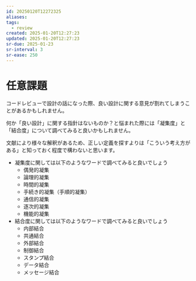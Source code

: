 ```yaml
---
id: 20250120T12272325
aliases: 
tags:
  - review
created: 2025-01-20T12:27:23
updated: 2025-01-20T12:27:23
sr-due: 2025-01-23
sr-interval: 3
sr-ease: 250
---
```

# 任意課題

コードレビューで設計の話になった際、良い設計に関する意見が割れてしまうことがあるかもしれません。

何か「良い設計」に関する指針はないものか？と悩まれた際には「凝集度」と「結合度」について調べてみると良いかもしれません。

文献により様々な解釈があるため、正しい定義を探すよりは「こういう考え方がある」と知っておく程度で構わないと思います。

- 凝集度に関しては以下のようなワードで調べてみると良いでしょう
    - 偶発的凝集
    - 論理的凝集
    - 時間的凝集
    - 手続き的凝集（手順的凝集）
    - 通信的凝集
    - 逐次的凝集
    - 機能的凝集
- 結合度に関しては以下のようなワードで調べてみると良いでしょう
    - 内部結合
    - 共通結合
    - 外部結合
    - 制御結合
    - スタンプ結合
    - データ結合
    - メッセージ結合


